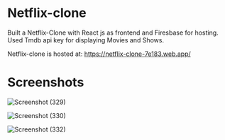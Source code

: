 # Netflix-clone

Built a Netflix-Clone with React js as frontend and Firesbase for hosting.
Used Tmdb api key for displaying Movies and Shows.

Netflix-clone is hosted at: https://netflix-clone-7e183.web.app/

# Screenshots

![Screenshot (329)](https://user-images.githubusercontent.com/80876630/203793685-f3f40834-d79c-42ae-88cf-23efb927038c.png)

![Screenshot (330)](https://user-images.githubusercontent.com/80876630/203793701-5043a8ab-c4c5-4067-9e13-d9d828908413.png)

![Screenshot (332)](https://user-images.githubusercontent.com/80876630/203793718-b9ad033f-b34f-4927-a25a-ee63ef834f34.png)
